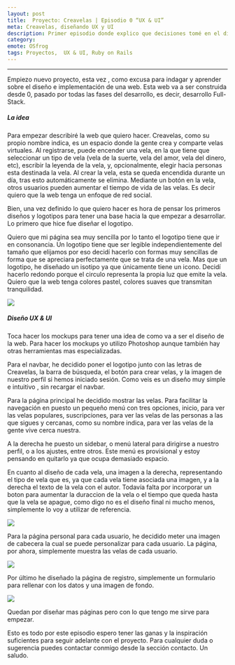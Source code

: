 ```yaml
---
layout: post
title:  Proyecto: Creavelas | Episodio 0 “UX & UI”
meta: Creavelas, diseñando UX y UI
description: Primer episodio donde explico que decisiones tomé en el diseño UX & UI de Creavelas, una red social donde la gente puede encender velas
category:
emote: OSfrog
tags: Proyectos,  UX & UI, Ruby on Rails
---
```


***

Empiezo nuevo proyecto, esta vez , como excusa para indagar y aprender sobre el diseño e implementación de una web. Esta web va a ser construida desde 0, pasado por todas las fases del desarrollo, es decir, desarrollo Full-Stack.

<h5>La idea</h5>

Para empezar describiré la web que quiero hacer. Creavelas, como su propio nombre indica, es un espacio donde la gente crea y comparte velas virtuales. Al registrarse, puede encender una vela, en la que tiene que seleccionar un tipo de vela (vela de la suerte, vela del amor, vela del dinero, etc), escribir la leyenda de la vela, y, opcionalmente, elegir hacia personas esta destinada la vela. Al crear la vela, esta se queda encendida durante un día, tras esto automáticamente se elimina. Mediante un botón en la vela, otros usuarios pueden aumentar el tiempo de vida de las velas. Es decir quiero que la web tenga un enfoque de red social.

Bien, una vez definido lo que quiero hacer es hora de pensar los primeros diseños y logotipos para tener una base hacia la que empezar a desarrollar. Lo primero que hice fue diseñar el logotipo.

Quiero que mi página sea muy sencilla por lo tanto el logotipo tiene que ir en consonancia. Un logotipo tiene que ser legible independientemente del tamaño que elijamos por eso decidí hacerlo con formas muy sencillas de forma que se apreciara perfectamente que se trata de una vela. Mas que un logotipo, he diseñado un isotipo ya que únicamente tiene un icono. Decidí hacerlo redondo porque el circulo representa la propia luz que emite la vela. Quiero que la web tenga colores pastel, colores suaves que transmitan tranquilidad.

<img src="http://i.imgur.com/8kS9GFs.png" class="responsive-img"> 

<h5>Diseño UX & UI</h5>

Toca hacer los mockups para tener una idea de como va a ser el diseño de la web. Para hacer los mockups yo utilizo Photoshop aunque también hay otras herramientas mas especializadas.

Para el navbar, he decidido poner el logotipo junto con las letras de Creavelas, la barra de búsqueda, el botón para crear velas, y la imagen de nuestro perfil si hemos iniciado sesión. Como veis es un diseño muy simple e intuitivo , sin recargar el navbar.

Para la página principal he decidido mostrar las velas. Para facilitar la navegación en puesto un pequeño menú con tres opciones, inicio, para ver las velas populares, suscripciones, para ver las velas de las personas a las que sigues y cercanas, como su nombre indica, para ver las velas de la gente vive cerca nuestra.

A la derecha he puesto un sidebar, o menú lateral para dirigirse a nuestro perfil, o a los ajustes, entre otros. Este menú es provisional y estoy pensando en quitarlo ya que ocupa demasiado espacio.

En cuanto al diseño de cada vela, una imagen a la derecha, representando el tipo de vela que es, ya que cada vela tiene asociada una imagen, y a la derecha el texto de la vela con el autor. Todavía falta por incorporar un boton para aumentar la duraccion de la vela o el tiempo que queda hasta que la vela se apague, como digo no es el diseño final ni mucho menos, simplemente lo voy a utilizar de referencia.

<img src="http://frostq.ml/wp-content/uploads/2016/07/1.jpg" class="responsive-img"> 


Para la página personal para cada usuario, he decidido meter una imagen de cabecera la cual se puede personalizar para cada usuario. La página, por ahora, simplemente muestra las velas de cada usuario.

<img src="http://frostq.ml/wp-content/uploads/2016/07/2.jpg" class="responsive-img"> 

Por último he diseñado la página de registro, simplemente un formulario para rellenar con los datos y una imagen de fondo.

<img src="http://i.imgur.com/XAhJzWN.jpg" class="responsive-img"> 

Quedan por diseñar mas páginas pero con lo que tengo me sirve para empezar.

Esto es todo por este episodio espero tener las ganas y la inspiración suficientes para seguir adelante con el proyecto. Para cualquier duda o sugerencia puedes contactar conmigo desde la sección contacto. Un saludo.

